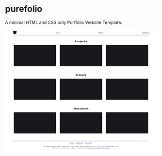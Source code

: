 # purefolio

A minimal HTML and CSS only Portfolio Website Template.

![alt text](https://github.com/kiedan/purefolio/blob/main/purefolio.jpg)

